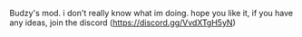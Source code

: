 Budzy's mod.
i don't really know what im doing.
hope you like it, if you have any ideas, join the discord (https://discord.gg/VvdXTgH5yN)
